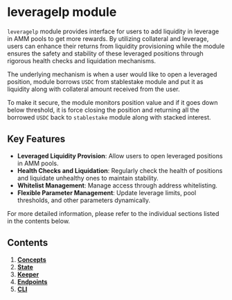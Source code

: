 # leveragelp module

`leveragelp` module provides interface for users to add liquidity in leverage in AMM pools to get more rewards. By utilizing collateral and leverage, users can enhance their returns from liquidity provisioning while the module ensures the safety and stability of these leveraged positions through rigorous health checks and liquidation mechanisms.

The underlying mechanism is when a user would like to open a leveraged position, module borrows `USDC` from stablestake module and put it as liquidity along with collateral amount received from the user.

To make it secure, the module monitors position value and if it goes down below threshold, it is force closing the position and returning all the borrowed `USDC` back to `stablestake` module along with stacked interest.

## Key Features

- **Leveraged Liquidity Provision**: Allow users to open leveraged positions in AMM pools.
- **Health Checks and Liquidation**: Regularly check the health of positions and liquidate unhealthy ones to maintain stability.
- **Whitelist Management**: Manage access through address whitelisting.
- **Flexible Parameter Management**: Update leverage limits, pool thresholds, and other parameters dynamically.

For more detailed information, please refer to the individual sections listed in the contents below.

## Contents

1. **[Concepts](01_concepts.md)**
2. **[State](02_state.md)**
3. **[Keeper](03_keeper.md)**
4. **[Endpoints](04_endpoints.md)**
5. **[CLI](05_cli.md)**
